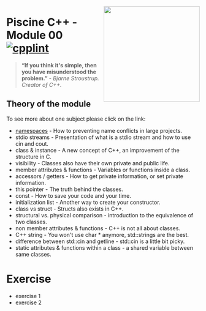 <p align="center">
  <img align ="right"
    height="250"
    width="250"
    src="https://www.42lausanne.ch/wp-content/uploads/2021/01/42_logo.svg"
  >
</p>

# Piscine C++ - Module 00 <span allign ="right">[![cpplint](https://img.shields.io/github/workflow/status/cpp-linter/cpp-linter-action/cpp-linter?label=cpp-linter&logo=Github&style=plastic)](https://github.com/cpp-linter/cpp-linter-action/actions/workflows/cpp-linter.yml)</span>
> **“If you think it's simple, then you have misunderstood the problem.”** - *Bjarne Stroustrup. Creator of C++.*
## Theory of the module
To see more about one subject please click on the link:
- [namespaces][1] - How to preventing name conflicts in large projects. 
- stdio streams - Presentation of what is a stdio stream and how to use cin and cout.
- class & instance - A new concept of C++, an improvement of the structure in C.
- visibility - Classes also have their own private and public life.
- member attributes & functions - Variables or functions inside a class.
- accessors / getters - How to get private information, or set private information.
- this pointer - The truth behind the classes.
- const - How to save your code and your time.
- initialization list - Another way to create your constructor.
- class vs struct - Structs also exists in C++.
- structural vs. physical comparison - introduction to the equivalence of two classes.
- non member attributes & functions - C++ is not all about classes.
- C++ string - You won't use char * anymore, std::strings are the best.
- difference between std::cin and getline - std::cin is a little bit picky.
- static attributes & functions within a class - a shared variable between same classes.
# Exercise
- exercise 1
- exercise 2

[1]: https://github.com/TomWeimer/CPP_Module_00/wiki/namespaces
[2]: https://github.com/TomWeimer/CPP_Module_01
[3]: https://github.com/TomWeimer/CPP_Module_02
[4]: https://github.com/TomWeimer/CPP_Module_03
[5]: https://github.com/TomWeimer/CPP_Module_04
[6]: https://github.com/TomWeimer/CPP_Module_05
[7]: https://github.com/TomWeimer/CPP_Module_06
[8]: https://github.com/TomWeimer/CPP_Module_07
[9]: https://github.com/TomWeimer/CPP_Module_08
[10]: https://github.com/TomWeimer/CPP_Module_00/tree/main/ex00
[11]: https://github.com/TomWeimer/CPP_Module_00/tree/main/ex01
[12]: https://github.com/TomWeimer/CPP_Module_00/blob/main/fr.subject.pdf
